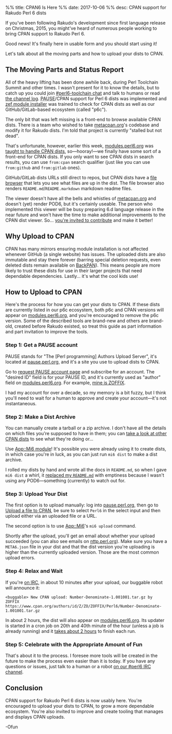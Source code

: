 %% title: CPAN6 Is Here
%% date: 2017-10-06
%% desc: CPAN support for Rakudo Perl 6 dists

If you've been following Rakudo's development since first language release on
Christmas, 2015, you might've heard of numerous people working to bring CPAN
support to Rakudo Perl 6.

Good news! It's finally here in usable form and you should start using it!

Let's talk about all the moving parts and how to upload your dists
to CPAN.

## The Moving Parts and Status Report

All of the heavy lifting has been done awhile back, during Perl Toolchain Summit and other times. I wasn't present for it to know the details, but to
catch up you could
join [#perl6-toolchain chat](https://webchat.freenode.net/?channels=#perl6-toolchain) and talk to humans or read [the channel log](https://irclog.perlgeek.de/perl6-toolchain/2017-10-06). <abbr
title="Perl programming] Authors Upload Server">PAUSE</abbr>/CPAN
support for Perl 6 dists was implemented and [zef module installer](https://modules.perl6.org/dist/zef) was trained to check for CPAN dists
as well as our GitHub/GitLab-based ecosystem (called "p6c").

The only bit that was left missing is a front-end to browse available CPAN
dists. There is a team who wished to take [metacpan.org](https://metacpan.org/)'s codebase and modify it for Rakudo dists. I'm told that project is currently
"stalled but not dead".

That's unfortunate, however, earlier this week,
[modules.perl6.org](https://modules.perl6.org) was
[taught to handle CPAN dists](http://modules.perl6.org/search/?q=from%3Acpan),
so—hooray!—we finally have some sort of a front-end for CPAN dists. If you
only want to see CPAN dists in search results, you can use `from:cpan` search
qualifier (just like you can use `from:github` and `from:gitlab` ones).

GitHub/GitLab dists URLs still direct to repos, but CPAN dists have a
[file browser](http://modules.perl6.org/dist/Number::Denominate:cpan:ZOFFIX)
that lets you see what files are up in the dist. The file browser also
renders `README.md`/`README.markdown` markdown readme files.

The viewer doesn't have all the bells and whistles of
[metacpan.org](https://metacpan.org/) and doesn't (yet) render POD6, but it's
certainly useable. The person who implemented this viewer will be busy
preparing 6.d language release in the near future and won't have the time
to make additional improvements to the CPAN dist viewer. So… [you're invited
to contribute](https://github.com/perl6/modules.perl6.org) and make it better!

## Why Upload to CPAN

CPAN has many mirrors ensuring module installation is not affected whenever
GitHub (a single website) has issues. The uploaded dists are also immutable
and stay there forever (barring special deletion requests, even deleted dists
remain available on [BackPAN](http://backpan.perl.org/)). This means people
are more likely to trust these dists for use in their larger projects that
need dependable dependencies. Lastly… it's what the cool kids use!

## How to Upload to CPAN

Here's the process for how you can get your dists to CPAN. If these dists
are currently listed in our p6c ecosystem, both p6c and CPAN versions will
appear on [modules.perl6.org](https://modules.perl6.org), and you're encouraged
to remove the p6c version. Some of the described tools are brand-new and others
are brand-old, created before Rakudo existed, so treat this
guide as part information and part invitation to improve the tools.

### Step 1: Get a PAUSE account

PAUSE stands for "The [Perl programming] Authors Upload Server", it's located
at [pause.perl.org](https://pause.perl.org), and it's a
site you use to upload dists to CPAN.

Go to [request PAUSE account page](https://pause.perl.org/pause/query?ACTION=request_id) and subscribe for an account. The
"desired ID" field is for your PAUSE ID, and it's currently used as "author"
field on [modules.perl6.org](https://modules.perl6.org). For example, [mine is ZOFFIX](https://modules.perl6.org/search/?q=from%3Acpan+author%3AZOFFIX).

I had my account for over a decade, so my memory is a bit fuzzy, but I think you'll need to wait for a human to approve and create your account—it's not instantaneous.

### Step 2: Make a Dist Archive

You can manually create a tarball or a zip archive. I don't have all the
details on which files you're supposed to have in them; you can
[take a look at other CPAN dists](http://modules.perl6.org/search/?q=from%3Acpan) to see what they're doing or…

Use [App::Mi6 module](http://modules.perl6.org/dist/App::Mi6:github)! It's
possible you were already using it to create dists, in which case you're in
luck, as you can just run `mi6 dist` to make a dist archive.

I rolled my dists by hand and wrote all the docs in `README.md`, so when I
gave `mi6 dist` a whirl, it
[replaced my `README.md`](https://github.com/skaji/mi6/issues/23) with
emptiness because I wasn't using any POD6—something (currently) to watch
out for.

### Step 3: Upload Your Dist

The first option is to upload manually: log into
[pause.perl.org](https://pause.perl.org), then go to
[Upload a file to CPAN](https://pause.perl.org/pause/authenquery?ACTION=add_uri), be sure to select `Perl6` in the select input and then upload either
via an uploaded file or a URL.

The second option is to use [App::Mi6](http://modules.perl6.org/dist/App::Mi6:github)'s `mi6 upload` command.

Shortly after the upload, you'll get an email about whether your upload
succeeded (you can also see emails on [nttp.perl.org](https://www.nntp.perl.org/group/perl.cpan.uploads/)). Make sure you have a `META6.json` file
in your dist and that the dist
version you're uploading is higher than the currently uploaded version. Those
are the most common upload errors.

### Step 4: Relax and Wait

If you're [on IRC](https://webchat.freenode.net/?channels=#perl6),
in about 10 minutes after your upload, our buggable robot will announce it:

```irc
<buggable> New CPAN upload: Number-Denominate-1.001001.tar.gz by ZOFFIX
https://www.cpan.org/authors/id/Z/ZO/ZOFFIX/Perl6/Number-Denominate-1.001001.tar.gz
```

In about 2 hours, the dist will also appear on [modules.perl6.org](https://modules.perl6.org). Its updater is started in a cron job on 20th and 40th minute of the hour (unless a job is already running) and it
[takes about 2 hours](https://modules.perl6.org/update.log) to finish each run.

### Step 5: Celebrate with the Appropriate Amount of Fun

That's about it to the process. I foresee more tools will be created in the
future to make the process even easier than it is today. If you have any
questions or issues, just talk to a human or a robot
[on our #perl6 IRC channel](https://webchat.freenode.net/?channels=#perl6).

## Conclusion

CPAN support for Rakudo Perl 6 dists is now usably here. You're encouraged
to upload your dists to CPAN, to grow a more dependable ecosystem. You're
also invited to improve and create tooling that manages and displays CPAN
uploads.

-Ofun